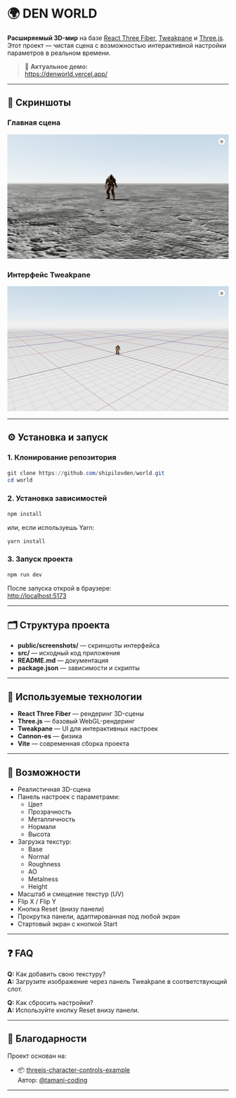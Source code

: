 # 🌍 DEN WORLD

**Расширяемый 3D-мир** на базе [React Three Fiber](https://docs.pmnd.rs/react-three-fiber), [Tweakpane](https://cocopon.github.io/tweakpane/) и [Three.js](https://threejs.org/).  
Этот проект — чистая сцена с возможностью интерактивной настройки параметров в реальном времени.

> 🔗 **Актуальное демо:**  
> https://denworld.vercel.app/

---

## 📸 Скриншоты

### Главная сцена  
![Главная сцена](public/screenshots/denworld_1.png)

### Интерфейс Tweakpane  
![Интерфейс Tweakpane](public/screenshots/denworld_2.png)

---

## ⚙️ Установка и запуск

### 1. Клонирование репозитория

```powershell
git clone https://github.com/shipilovden/world.git
cd world
```

### 2. Установка зависимостей

```powershell
npm install
```
или, если используешь Yarn:
```powershell
yarn install
```

### 3. Запуск проекта

```powershell
npm run dev
```

После запуска открой в браузере:  
[http://localhost:5173](http://localhost:5173)

---

## 🗂️ Структура проекта

- **public/screenshots/** — скриншоты интерфейса
- **src/** — исходный код приложения
- **README.md** — документация
- **package.json** — зависимости и скрипты

---

## 🔧 Используемые технологии

- **React Three Fiber** — рендеринг 3D-сцены
- **Three.js** — базовый WebGL-рендеринг
- **Tweakpane** — UI для интерактивных настроек
- **Cannon-es** — физика
- **Vite** — современная сборка проекта

---

## 🧠 Возможности

- Реалистичная 3D-сцена
- Панель настроек с параметрами:
  - Цвет
  - Прозрачность
  - Металличность
  - Нормали
  - Высота
- Загрузка текстур:
  - Base
  - Normal
  - Roughness
  - AO
  - Metalness
  - Height
- Масштаб и смещение текстур (UV)
- Flip X / Flip Y
- Кнопка Reset (внизу панели)
- Прокрутка панели, адаптированная под любой экран
- Стартовый экран с кнопкой Start

---

## ❓ FAQ

**Q:** Как добавить свою текстуру?  
**A:** Загрузите изображение через панель Tweakpane в соответствующий слот.

**Q:** Как сбросить настройки?  
**A:** Используйте кнопку Reset внизу панели.

---

## 🙏 Благодарности

Проект основан на:

- 📦 [threejs-character-controls-example](https://github.com/tamani-coding/threejs-character-controls-example)  
  Автор: [@tamani-coding](https://github.com/tamani-coding)

---